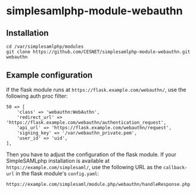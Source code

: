 # simplesamlphp-module-webauthn

## Installation

```
cd /var/simplesamlphp/modules
git clone https://github.com/CESNET/simplesamlphp-module-webauthn.git webauthn
```

## Example configuration

If the flask module runs at `https://flask.example.com/webauthn/`, use the following auth proc filter:

```
50 => [
    'class' => 'webauthn:WebAuthn',
    'redirect_url' => 'https://flask.example.com/webauthn/authentication_request',
    'api_url' => 'https://flask.example.com/webauthn/request',
    'signing_key' => '/var/webauthn_private.pem',
    'user_id' => 'uid',
],
```

Then you have to adjust the configuration of the flask module. If your SimpleSAMLphp installation is available at `https://example.com/simplesaml/`, use the following URL as the `callback-url` in the flask module's `config.yaml`:

```
https://example.com/simplesaml/module.php/webauthn/handleResponse.php
```
